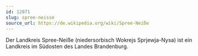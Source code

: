 ```yaml
---
id: 12071
slug: spree-neisse
source_url: https://de.wikipedia.org/wiki/Spree-Neiße
---
```


Der Landkreis Spree-Neiße (niedersorbisch Wokrejs Sprjewja-Nysa) ist ein Landkreis im Südosten des Landes Brandenburg.
